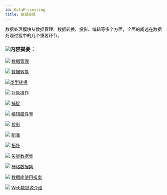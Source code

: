 ```yaml
---
id: DataProcessing
title: 数据处理
---
```

数据处理模块从数据管理、数据转换、投影、编辑等多个方面，全面的阐述在数据处理过程中的几个重要环节。

### ![](../img/read.gif)内容提要：

![](../img/smalltitle.png) [数据管理](DataManagement/DataManagement)

![](../img/smalltitle.png) [数据转换](DataConversion/Dataconversion)

![](../img/smalltitle.png)[类型转换](ConvertDataType/AboutDateTypeConvert)

![](../img/smalltitle.png) [对象操作](Objects/Objects)

![](../img/smalltitle.png) [捕捉](Objects/Snapping/UsingSnapping)

![](../img/smalltitle.png) [编辑属性表](EditTabular/EdittingTabular)

![](../img/smalltitle.png) [投影](Projection/Projection)

![](../img/smalltitle.png) [配准](Registration/Registration)

![](../img/smalltitle.png) [拓扑](Topology/Topology)

![](../img/smalltitle.png) [矢量数据集](Vector/VectorDataset)

![](../img/smalltitle.png) [栅格数据集](Raster/Raster)

![](../img/smalltitle.png) [数据库使用指南](../TechDocument/DatabaseUseGuide)

![](../img/smalltitle.png)
[Web数据源介绍](../TechDocument/WebDatasets/AboutWebDataset)


